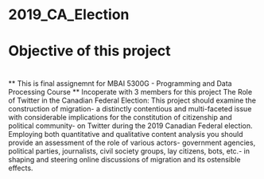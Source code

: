 # 2019_CA_Election

# Objective of this project 
#

** This is final assignemnt for MBAI 5300G - Programming and Data Processing Course
** Incoperate with 3 members for this project
The Role of Twitter in the Canadian Federal Election: This project should examine the
construction of migration- a distinctly contentious and multi-faceted issue with considerable implications for the constitution of citizenship and political community- on Twitter during the 2019 Canadian Federal election. Employing both quantitative and qualitative content analysis you should provide an assessment of the role of various actors- government agencies, political parties, journalists, civil society groups, lay citizens, bots, etc.- in shaping and steering online discussions of migration and its ostensible effects.


